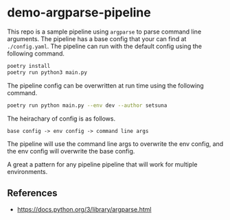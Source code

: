 # demo-argparse-pipeline

This repo is a sample pipeline using `argparse` to parse command line arguments. The pipeline has a base config that your can find at `./config.yaml`. The pipeline can run
with the default config using the following command. 

```bash 
poetry install
poetry run python3 main.py
```

The pipeline config can be overwritten at run time using the following command. 

```bash
poetry run python main.py --env dev --author setsuna
```

The heirachary of config is as follows.

`base config -> env config -> command line args`

The pipeline will use the command line args to overwrite the env config, and the env config will overwrite the base config.

A great a pattern for any pipeline pipeline that will work for multiple environments.

## References

- https://docs.python.org/3/library/argparse.html